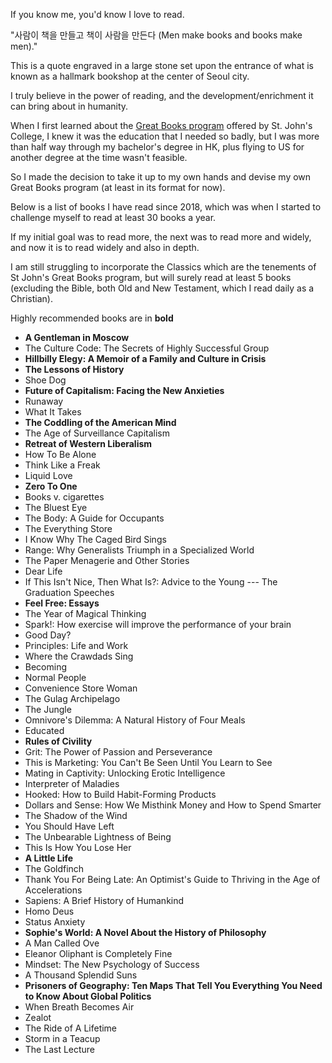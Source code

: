 If you know me, you'd know I love to read. 

"사람이 책을 만들고 책이 사람을 만든다 (Men make books and books make men)." 

This is a quote engraved in a large stone set upon the entrance of what is known as a hallmark bookshop at the center of Seoul city. 

I truly believe in the power of reading, and the development/enrichment it can bring about in humanity. 

When I first learned about the [Great Books program](https://www.sjc.edu/academic-programs/undergraduate/great-books-reading-list) offered by St. John's College, I knew it was the education that I needed so badly, but I was more than half way through my bachelor's degree in HK, plus flying to US for another degree at the time wasn't feasible. 

So I made the decision to take it up to my own hands and devise my own Great Books program (at least in its format for now). 

Below is a list of books I have read since 2018, which was when I started to challenge myself to read at least 30 books a year. 

If my initial goal was to read more, the next was to read more and widely, and now it is to read widely and also in depth. 

I am still struggling to incorporate the Classics which are the tenements of St John's Great Books program, but will surely read at least 5 books (excluding the Bible, both Old and New Testament, which I read daily as a Christian). 

Highly recommended books are in **bold**

- **A Gentleman in Moscow**
- The Culture Code: The Secrets of Highly Successful Group
- **Hillbilly Elegy: A Memoir of a Family and Culture in Crisis**
- **The Lessons of History**
- Shoe Dog
- **Future of Capitalism: Facing the New Anxieties**
- Runaway 
- What It Takes
- **The Coddling of the American Mind**
- The Age of Surveillance Capitalism 
- **Retreat of Western Liberalism**
- How To Be Alone
- Think Like a Freak
- Liquid Love
- **Zero To One**
- Books v. cigarettes 
- The Bluest Eye
- The Body: A Guide for Occupants
- The Everything Store
- I Know Why The Caged Bird Sings
- Range: Why Generalists Triumph in a Specialized World
- The Paper Menagerie and Other Stories
- Dear Life
- If This Isn't Nice, Then What Is?: Advice to the Young --- The Graduation Speeches
- **Feel Free: Essays**
- The Year of Magical Thinking
- Spark!: How exercise will improve the performance of your brain
- Good Day? 
- Principles: Life and Work
- Where the Crawdads Sing
- Becoming
- Normal People
- Convenience Store Woman
- The Gulag Archipelago
- The Jungle
- Omnivore's Dilemma: A Natural History of Four Meals
- Educated
- **Rules of Civility**
- Grit: The Power of Passion and Perseverance
- This is Marketing: You Can't Be Seen Until You Learn to See
- Mating in Captivity: Unlocking Erotic Intelligence
- Interpreter of Maladies
- Hooked: How to Build Habit-Forming Products
- Dollars and Sense: How We Misthink Money and How to Spend Smarter
- The Shadow of the Wind
- You Should Have Left
- The Unbearable Lightness of Being
- This Is How You Lose Her
- **A Little Life**
- The Goldfinch
- Thank You For Being Late: An Optimist's Guide to Thriving in the Age of Accelerations
- Sapiens: A Brief History of Humankind
- Homo Deus
- Status Anxiety
- **Sophie's World: A Novel About the History of Philosophy**
- A Man Called Ove
- Eleanor Oliphant is Completely Fine
- Mindset: The New Psychology of Success
- A Thousand Splendid Suns
- **Prisoners of Geography: Ten Maps That Tell You Everything You Need to Know About Global Politics**
- When Breath Becomes Air
- Zealot 
- The Ride of A Lifetime
- Storm in a Teacup
- The Last Lecture 
